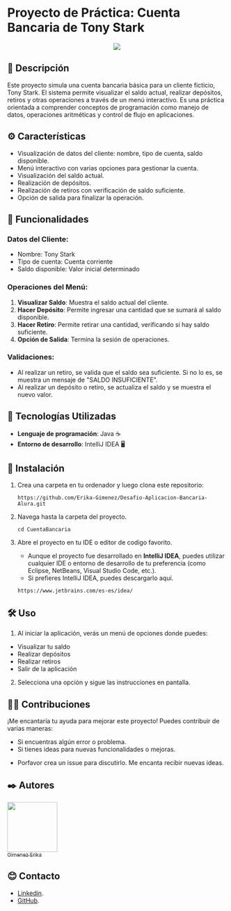 # Proyecto de Práctica: Cuenta Bancaria de Tony Stark

<p align="center">
   <img src="http://img.shields.io/static/v1?label=STATUS&message=En%20Desarrollo&color=RED&style=for-the-badge" #vitrinedev/>
</p>

## 📝 Descripción

Este proyecto simula una cuenta bancaria básica para un cliente ficticio, Tony Stark. El sistema permite visualizar el saldo actual, realizar depósitos, retiros y otras operaciones a través de un menú interactivo. Es una práctica orientada a comprender conceptos de programación como manejo de datos, operaciones aritméticas y control de flujo en aplicaciones.

## ⚙️ Características

- Visualización de datos del cliente: nombre, tipo de cuenta, saldo disponible.
- Menú interactivo con varias opciones para gestionar la cuenta.
- Visualización del saldo actual.
- Realización de depósitos.
- Realización de retiros con verificación de saldo suficiente.
- Opción de salida para finalizar la operación.

## 📄 Funcionalidades 

### Datos del Cliente:
- Nombre: Tony Stark
- Tipo de cuenta: Cuenta corriente
- Saldo disponible: Valor inicial determinado

### Operaciones del Menú:
1. **Visualizar Saldo**: Muestra el saldo actual del cliente.
2. **Hacer Depósito**: Permite ingresar una cantidad que se sumará al saldo disponible.
3. **Hacer Retiro**: Permite retirar una cantidad, verificando si hay saldo suficiente.
4. **Opción de Salida**: Termina la sesión de operaciones.

### Validaciones:
- Al realizar un retiro, se valida que el saldo sea suficiente. Si no lo es, se muestra un mensaje de "SALDO INSUFICIENTE".
- Al realizar un depósito o retiro, se actualiza el saldo y se muestra el nuevo valor.

## 🔧 Tecnologías Utilizadas

- **Lenguaje de programación**: Java ☕
- **Entorno de desarrollo**: IntelliJ IDEA 🖥️
  
## 🚀 Instalación

1. Crea una carpeta en tu ordenador y luego clona este repositorio:
   
   ```
   https://github.com/Erika-Gimenez/Desafio-Aplicacion-Bancaria-Alura.git
   
   ```
2. Navega hasta la carpeta del proyecto.

    ```
    cd CuentaBancaria
    ```
3. Abre el proyecto en tu IDE o editor de codigo favorito.
   * Aunque el proyecto fue desarrollado en **IntelliJ IDEA**, puedes utilizar cualquier IDE o entorno de desarrollo de tu preferencia (como Eclipse, NetBeans, Visual Studio Code, etc.).
   * Si prefieres IntelliJ IDEA, puedes descargarlo aquí.
     
    ```
    https://www.jetbrains.com/es-es/idea/
    ```
     
## 🛠️ Uso
1. Al iniciar la aplicación, verás un menú de opciones donde puedes:
* Visualizar tu saldo
* Realizar depósitos
* Realizar retiros
* Salir de la aplicación
2. Selecciona una opción y sigue las instrucciones en pantalla.
  
## 🙌🏽 Contribuciones 
¡Me encantaría tu ayuda para mejorar este proyecto! Puedes contribuir de varias maneras:
* Si encuentras algún error o problema.
* Si tienes ideas para nuevas funcionalidades o mejoras.
- Porfavor crea un issue para discutirlo. Me encanta recibir nuevas ideas.
## ✒️ Autores 
[<img src="https://github.com/user-attachments/assets/1e99f8e5-f229-4128-837a-554d2844c64c" width=115><br><sub>Gimenez Erika</sub>](https://github.com/Erika-Gimenez)
## 😊 Contacto 
* [Linkedin](https://www.linkedin.com/in/erika-gimenez/).
* [GitHub](https://github.com/Erika-Gimenez).
